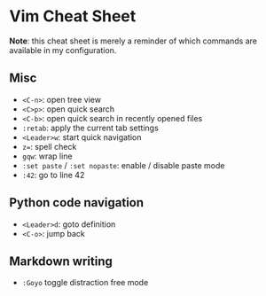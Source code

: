 # Vim Cheat Sheet

**Note**: this cheat sheet is merely a reminder of which commands are available
in my configuration.

## Misc

- `<C-n>`: open tree view
- `<C>p>`: open quick search
- `<C-b>`: open quick search in recently opened files
- `:retab`: apply the current tab settings
- `<Leader>w`: start quick navigation
- `z=`: spell check
- `gqw`: wrap line
- `:set paste` / `:set nopaste`: enable / disable paste mode
- `:42`: go to line 42

## Python code navigation

- `<Leader>d`: goto definition
- `<C-o>`: jump back

## Markdown writing

- `:Goyo` toggle distraction free mode


